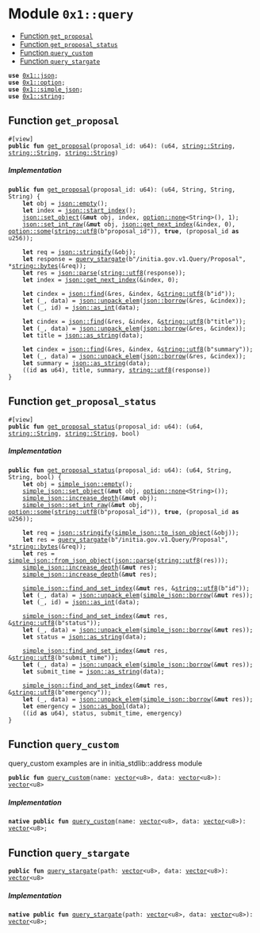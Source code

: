 
<a id="0x1_query"></a>

# Module `0x1::query`



-  [Function `get_proposal`](#0x1_query_get_proposal)
-  [Function `get_proposal_status`](#0x1_query_get_proposal_status)
-  [Function `query_custom`](#0x1_query_query_custom)
-  [Function `query_stargate`](#0x1_query_query_stargate)


<pre><code><b>use</b> <a href="json.md#0x1_json">0x1::json</a>;
<b>use</b> <a href="../../move_nursery/../move_stdlib/doc/option.md#0x1_option">0x1::option</a>;
<b>use</b> <a href="simple_json.md#0x1_simple_json">0x1::simple_json</a>;
<b>use</b> <a href="../../move_nursery/../move_stdlib/doc/string.md#0x1_string">0x1::string</a>;
</code></pre>



<a id="0x1_query_get_proposal"></a>

## Function `get_proposal`



<pre><code>#[view]
<b>public</b> <b>fun</b> <a href="query.md#0x1_query_get_proposal">get_proposal</a>(proposal_id: u64): (u64, <a href="../../move_nursery/../move_stdlib/doc/string.md#0x1_string_String">string::String</a>, <a href="../../move_nursery/../move_stdlib/doc/string.md#0x1_string_String">string::String</a>, <a href="../../move_nursery/../move_stdlib/doc/string.md#0x1_string_String">string::String</a>)
</code></pre>



##### Implementation


<pre><code><b>public</b> <b>fun</b> <a href="query.md#0x1_query_get_proposal">get_proposal</a>(proposal_id: u64): (u64, String, String, String) {
    <b>let</b> obj = <a href="json.md#0x1_json_empty">json::empty</a>();
    <b>let</b> index = <a href="json.md#0x1_json_start_index">json::start_index</a>();
    <a href="json.md#0x1_json_set_object">json::set_object</a>(&<b>mut</b> obj, index, <a href="../../move_nursery/../move_stdlib/doc/option.md#0x1_option_none">option::none</a>&lt;String&gt;(), 1);
    <a href="json.md#0x1_json_set_int_raw">json::set_int_raw</a>(&<b>mut</b> obj, <a href="json.md#0x1_json_get_next_index">json::get_next_index</a>(&index, 0), <a href="../../move_nursery/../move_stdlib/doc/option.md#0x1_option_some">option::some</a>(<a href="../../move_nursery/../move_stdlib/doc/string.md#0x1_string_utf8">string::utf8</a>(b"proposal_id")), <b>true</b>, (proposal_id <b>as</b> u256));

    <b>let</b> req = <a href="json.md#0x1_json_stringify">json::stringify</a>(&obj);
    <b>let</b> response = <a href="query.md#0x1_query_query_stargate">query_stargate</a>(b"/initia.gov.v1.Query/Proposal", *<a href="../../move_nursery/../move_stdlib/doc/string.md#0x1_string_bytes">string::bytes</a>(&req));
    <b>let</b> res = <a href="json.md#0x1_json_parse">json::parse</a>(<a href="../../move_nursery/../move_stdlib/doc/string.md#0x1_string_utf8">string::utf8</a>(response));
    <b>let</b> index = <a href="json.md#0x1_json_get_next_index">json::get_next_index</a>(&index, 0);

    <b>let</b> cindex = <a href="json.md#0x1_json_find">json::find</a>(&res, &index, &<a href="../../move_nursery/../move_stdlib/doc/string.md#0x1_string_utf8">string::utf8</a>(b"id"));
    <b>let</b> (_, data) = <a href="json.md#0x1_json_unpack_elem">json::unpack_elem</a>(<a href="json.md#0x1_json_borrow">json::borrow</a>(&res, &cindex));
    <b>let</b> (_, id) = <a href="json.md#0x1_json_as_int">json::as_int</a>(data);

    <b>let</b> cindex = <a href="json.md#0x1_json_find">json::find</a>(&res, &index, &<a href="../../move_nursery/../move_stdlib/doc/string.md#0x1_string_utf8">string::utf8</a>(b"title"));
    <b>let</b> (_, data) = <a href="json.md#0x1_json_unpack_elem">json::unpack_elem</a>(<a href="json.md#0x1_json_borrow">json::borrow</a>(&res, &cindex));
    <b>let</b> title = <a href="json.md#0x1_json_as_string">json::as_string</a>(data);

    <b>let</b> cindex = <a href="json.md#0x1_json_find">json::find</a>(&res, &index, &<a href="../../move_nursery/../move_stdlib/doc/string.md#0x1_string_utf8">string::utf8</a>(b"summary"));
    <b>let</b> (_, data) = <a href="json.md#0x1_json_unpack_elem">json::unpack_elem</a>(<a href="json.md#0x1_json_borrow">json::borrow</a>(&res, &cindex));
    <b>let</b> summary = <a href="json.md#0x1_json_as_string">json::as_string</a>(data);
    ((id <b>as</b> u64), title, summary, <a href="../../move_nursery/../move_stdlib/doc/string.md#0x1_string_utf8">string::utf8</a>(response))
}
</code></pre>



<a id="0x1_query_get_proposal_status"></a>

## Function `get_proposal_status`



<pre><code>#[view]
<b>public</b> <b>fun</b> <a href="query.md#0x1_query_get_proposal_status">get_proposal_status</a>(proposal_id: u64): (u64, <a href="../../move_nursery/../move_stdlib/doc/string.md#0x1_string_String">string::String</a>, <a href="../../move_nursery/../move_stdlib/doc/string.md#0x1_string_String">string::String</a>, bool)
</code></pre>



##### Implementation


<pre><code><b>public</b> <b>fun</b> <a href="query.md#0x1_query_get_proposal_status">get_proposal_status</a>(proposal_id: u64): (u64, String, String, bool) {
    <b>let</b> obj = <a href="simple_json.md#0x1_simple_json_empty">simple_json::empty</a>();
    <a href="simple_json.md#0x1_simple_json_set_object">simple_json::set_object</a>(&<b>mut</b> obj, <a href="../../move_nursery/../move_stdlib/doc/option.md#0x1_option_none">option::none</a>&lt;String&gt;());
    <a href="simple_json.md#0x1_simple_json_increase_depth">simple_json::increase_depth</a>(&<b>mut</b> obj);
    <a href="simple_json.md#0x1_simple_json_set_int_raw">simple_json::set_int_raw</a>(&<b>mut</b> obj, <a href="../../move_nursery/../move_stdlib/doc/option.md#0x1_option_some">option::some</a>(<a href="../../move_nursery/../move_stdlib/doc/string.md#0x1_string_utf8">string::utf8</a>(b"proposal_id")), <b>true</b>, (proposal_id <b>as</b> u256));

    <b>let</b> req = <a href="json.md#0x1_json_stringify">json::stringify</a>(<a href="simple_json.md#0x1_simple_json_to_json_object">simple_json::to_json_object</a>(&obj));
    <b>let</b> res = <a href="query.md#0x1_query_query_stargate">query_stargate</a>(b"/initia.gov.v1.Query/Proposal", *<a href="../../move_nursery/../move_stdlib/doc/string.md#0x1_string_bytes">string::bytes</a>(&req));
    <b>let</b> res = <a href="simple_json.md#0x1_simple_json_from_json_object">simple_json::from_json_object</a>(<a href="json.md#0x1_json_parse">json::parse</a>(<a href="../../move_nursery/../move_stdlib/doc/string.md#0x1_string_utf8">string::utf8</a>(res)));
    <a href="simple_json.md#0x1_simple_json_increase_depth">simple_json::increase_depth</a>(&<b>mut</b> res);
    <a href="simple_json.md#0x1_simple_json_increase_depth">simple_json::increase_depth</a>(&<b>mut</b> res);

    <a href="simple_json.md#0x1_simple_json_find_and_set_index">simple_json::find_and_set_index</a>(&<b>mut</b> res, &<a href="../../move_nursery/../move_stdlib/doc/string.md#0x1_string_utf8">string::utf8</a>(b"id"));
    <b>let</b> (_, data) = <a href="json.md#0x1_json_unpack_elem">json::unpack_elem</a>(<a href="simple_json.md#0x1_simple_json_borrow">simple_json::borrow</a>(&<b>mut</b> res));
    <b>let</b> (_, id) = <a href="json.md#0x1_json_as_int">json::as_int</a>(data);

    <a href="simple_json.md#0x1_simple_json_find_and_set_index">simple_json::find_and_set_index</a>(&<b>mut</b> res, &<a href="../../move_nursery/../move_stdlib/doc/string.md#0x1_string_utf8">string::utf8</a>(b"status"));
    <b>let</b> (_, data) = <a href="json.md#0x1_json_unpack_elem">json::unpack_elem</a>(<a href="simple_json.md#0x1_simple_json_borrow">simple_json::borrow</a>(&<b>mut</b> res));
    <b>let</b> status = <a href="json.md#0x1_json_as_string">json::as_string</a>(data);

    <a href="simple_json.md#0x1_simple_json_find_and_set_index">simple_json::find_and_set_index</a>(&<b>mut</b> res, &<a href="../../move_nursery/../move_stdlib/doc/string.md#0x1_string_utf8">string::utf8</a>(b"submit_time"));
    <b>let</b> (_, data) = <a href="json.md#0x1_json_unpack_elem">json::unpack_elem</a>(<a href="simple_json.md#0x1_simple_json_borrow">simple_json::borrow</a>(&<b>mut</b> res));
    <b>let</b> submit_time = <a href="json.md#0x1_json_as_string">json::as_string</a>(data);

    <a href="simple_json.md#0x1_simple_json_find_and_set_index">simple_json::find_and_set_index</a>(&<b>mut</b> res, &<a href="../../move_nursery/../move_stdlib/doc/string.md#0x1_string_utf8">string::utf8</a>(b"emergency"));
    <b>let</b> (_, data) = <a href="json.md#0x1_json_unpack_elem">json::unpack_elem</a>(<a href="simple_json.md#0x1_simple_json_borrow">simple_json::borrow</a>(&<b>mut</b> res));
    <b>let</b> emergency = <a href="json.md#0x1_json_as_bool">json::as_bool</a>(data);
    ((id <b>as</b> u64), status, submit_time, emergency)
}
</code></pre>



<a id="0x1_query_query_custom"></a>

## Function `query_custom`

query_custom examples are in initia_stdlib::address module


<pre><code><b>public</b> <b>fun</b> <a href="query.md#0x1_query_query_custom">query_custom</a>(name: <a href="../../move_nursery/../move_stdlib/doc/vector.md#0x1_vector">vector</a>&lt;u8&gt;, data: <a href="../../move_nursery/../move_stdlib/doc/vector.md#0x1_vector">vector</a>&lt;u8&gt;): <a href="../../move_nursery/../move_stdlib/doc/vector.md#0x1_vector">vector</a>&lt;u8&gt;
</code></pre>



##### Implementation


<pre><code><b>native</b> <b>public</b> <b>fun</b> <a href="query.md#0x1_query_query_custom">query_custom</a>(name: <a href="../../move_nursery/../move_stdlib/doc/vector.md#0x1_vector">vector</a>&lt;u8&gt;, data: <a href="../../move_nursery/../move_stdlib/doc/vector.md#0x1_vector">vector</a>&lt;u8&gt;): <a href="../../move_nursery/../move_stdlib/doc/vector.md#0x1_vector">vector</a>&lt;u8&gt;;
</code></pre>



<a id="0x1_query_query_stargate"></a>

## Function `query_stargate`



<pre><code><b>public</b> <b>fun</b> <a href="query.md#0x1_query_query_stargate">query_stargate</a>(path: <a href="../../move_nursery/../move_stdlib/doc/vector.md#0x1_vector">vector</a>&lt;u8&gt;, data: <a href="../../move_nursery/../move_stdlib/doc/vector.md#0x1_vector">vector</a>&lt;u8&gt;): <a href="../../move_nursery/../move_stdlib/doc/vector.md#0x1_vector">vector</a>&lt;u8&gt;
</code></pre>



##### Implementation


<pre><code><b>native</b> <b>public</b> <b>fun</b> <a href="query.md#0x1_query_query_stargate">query_stargate</a>(path: <a href="../../move_nursery/../move_stdlib/doc/vector.md#0x1_vector">vector</a>&lt;u8&gt;, data: <a href="../../move_nursery/../move_stdlib/doc/vector.md#0x1_vector">vector</a>&lt;u8&gt;): <a href="../../move_nursery/../move_stdlib/doc/vector.md#0x1_vector">vector</a>&lt;u8&gt;;
</code></pre>
